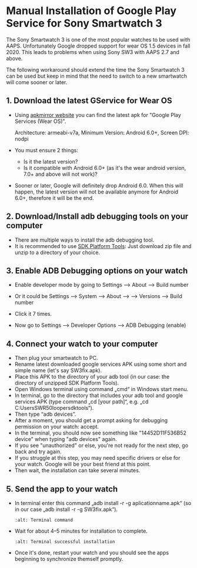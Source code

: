 # Manual Installation of Google Play Service for  Sony Smartwatch 3

The Sony Smartwatch 3 is one of the most popular watches to be used with AAPS. Unfortunately Google dropped support for wear OS 1.5 devices in fall 2020. This leads to problems when using Sony SW3 with AAPS 2.7 and above.

The following workaround should extend the time the Sony Smartwatch 3 can be used but keep in mind that the need to switch to a new smartwatch will come sooner or later.

## 1. Download the latest GService for Wear OS

- Using [apkmirror website](https://www.apkmirror.com/apk/google-inc/google-play-services-android-wear/) you can find the latest apk for "Google Play Services (Wear OS)".

  Architecture: armeabi-v7a, Minimum Version: Android 6.0+, Screen DPI: nodpi

- You must ensure 2 things:

  - Is it the latest version?
  - Is it compatible with Android 6.0+ (as it's the wear android version, 7.0+ and above will not work)?

- Sooner or later, Google will definitely drop Android 6.0. When this will happen, the latest version will not be available anymore for Android 6.0+, therefore it will be the end.

## 2. Download/Install adb debugging tools on your computer

- There are multiple ways to install the adb debugging tool.
- It is recommended to use [SDK Platform Tools](https://developer.android.com/studio/releases/platform-tools): Just download zip file and unzip to a directory of your choice.

## 3. Enable ADB Debugging options on your watch

- Enable developer mode by going to Settings --> About --> Build number
- Or it could be Settings --> System --> About -->  --> Versions --> Build number
   
- Click it 7 times.
- Now go to Settings --> Developer Options --> ADB Debugging (enable)

## 4. Connect your watch to your computer

- Then plug your smartwatch to PC.
- Rename latest downloaded google services APK using some short and simple name (let's say SW3fix.apk).
- Place this APK to the directory of your adb tool (in our case: the directory of unzipped SDK Platform Tools).
- Open Windows terminal using command „cmd“ in Windows start menu.
- In terminal, go to the directory that includes your adb tool and google services APK (type command „cd \[your path\]“, e.g. „cd C:UsersSWR50loopersdktools“).
- Then type “adb devices”.
- After a moment, you should get a prompt asking for debugging permission on your watch: accept.
- In the terminal, you should now see something like "14452D11F536B52 device" when typing "adb devices" again.
- If you see "unauthorized" or else, you're not ready for the next step, go back and try again.
- If you struggle at this step, you may need specific drivers or else for your watch. Google will be your best friend at this point.
- Then wait, the installation can take several minutes.

## 5. Send the app to your watch

- In terminal enter this command „adb install -r -g aplicationname.apk“ (so in our case „adb install -r -g SW3fix.apk“).

  ```{image} ../images/SonySW3_Terminal1.png
  :alt: Terminal command
  ```

- Wait for about 4–5 minutes for installation to complete.

  ```{image} ../images/SonySW3_Terminal2.png
  :alt: Terminal successful installation
  ```

- Once it's done, restart your watch and you should see the apps beginning to synchronize themself promptly.
